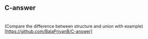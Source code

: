## C-answer

#
(Compare the difference between structure and union with example)[https://github.com/BalaPriyanB/C-answer]
